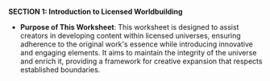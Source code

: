 
**SECTION 1: Introduction to Licensed Worldbuilding**
- **Purpose of This Worksheet**: This worksheet is designed to assist creators in developing content within licensed universes, ensuring adherence to the original work's essence while introducing innovative and engaging elements. It aims to maintain the integrity of the universe and enrich it, providing a framework for creative expansion that respects established boundaries.